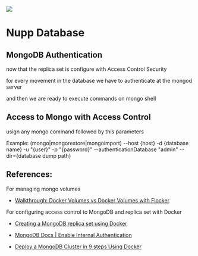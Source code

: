 ![](../NuppLogo.png)

# Nupp Database

## MongoDB Authentication

now that the replica set is configure with Access Control Security

for every movement in the database we have to authenticate at the mongod server

and then we are ready to execute commands on mongo shell

## Access to Mongo with Access Control

usign any mongo command followed by this parameters

Example:
(mongo|mongorestore|mongoimport) --host {host} -d {database name} -u "{user}" -p "{password}" --authenticationDatabase "admin" --dir={database dump path}

## References:

For managing mongo volumes

- [Walkthrough: Docker Volumes vs Docker Volumes with Flocker](https://clusterhq.com/2015/12/09/difference-docker-volumes-flocker-volumes/)

For configuring access control to MongoDB and replica set with Docker

- [Creating a MongoDB replica set using Docker ](http://www.sohamkamani.com/blog/2016/06/30/docker-mongo-replica-set/)

- [MongoDB Docs | Enable Internal Authentication](https://docs.mongodb.com/v3.0/tutorial/enable-internal-authentication/)

- [Deploy a MongoDB Cluster in 9 steps Using Docker](https://medium.com/@gargar454/deploy-a-mongodb-cluster-in-steps-9-using-docker-49205e231319#.ouvzsmyar)
